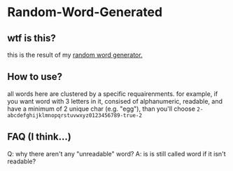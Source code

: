 # Random-Word-Generated

## wtf is this?

this is the result of my [random word generator.](https://github.com/MWWW/go-random-word-generator)


## How to use?

all words here are clustered by a specific requairenments.
for example, if you want word with 3 letters in it, consised of alphanumeric, readable, and have a minimum of 2 unique char (e.g. "egg"), than you'll choose `2-abcdefghijklmnopqrstuvwxyz0123456789-true-2`

## FAQ (I think...)

Q: why there aren't any "unreadable" word?
A: is is still called word if it isn't readable?
